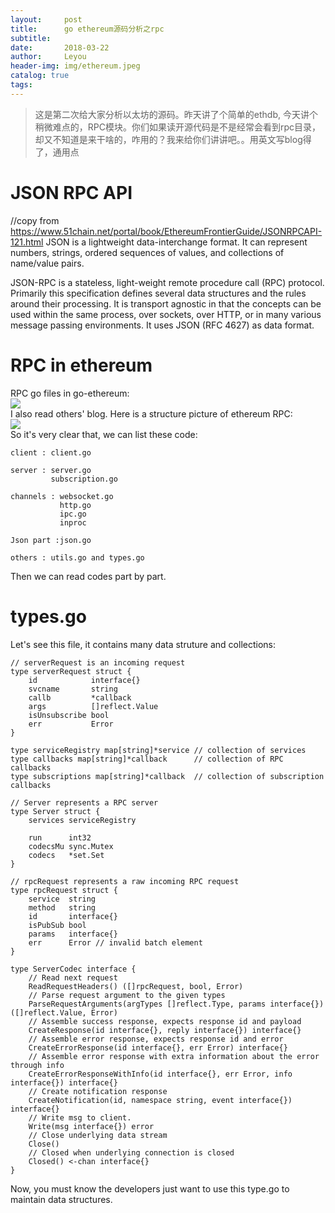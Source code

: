 ```yaml
---
layout:     post
title:      go ethereum源码分析之rpc
subtitle:  
date:       2018-03-22
author:     Leyou
header-img: img/ethereum.jpeg
catalog: true
tags:
---
```


> 这是第二次给大家分析以太坊的源码。昨天讲了个简单的ethdb, 今天讲个稍微难点的，RPC模块。你们如果读开源代码是不是经常会看到rpc目录，却又不知道是来干啥的，咋用的？我来给你们讲讲吧。。用英文写blog得了，通用点

# JSON RPC API
//copy from https://www.51chain.net/portal/book/EthereumFrontierGuide/JSONRPCAPI-121.html
JSON is a lightweight data-interchange format. It can represent numbers, strings, ordered sequences of values, and collections of name/value pairs.

JSON-RPC is a stateless, light-weight remote procedure call (RPC) protocol. Primarily this specification defines several data structures and the rules around their processing. It is transport agnostic in that the concepts can be used within the same process, over sockets, over HTTP, or in many various message passing environments. It uses JSON (RFC 4627) as data format.

# RPC in ethereum
RPC go files in go-ethereum:<br>
![](https://raw.githubusercontent.com/LeyouHong/LeyouHong.github.io/master/img/rpc_code.jpg)<br>
I also read others' blog. Here is a structure picture of ethereum RPC:<br>
![](https://raw.githubusercontent.com/LeyouHong/LeyouHong.github.io/master/img/rpc_structure.png)<br>
So it's very clear that, we can list these code:<br>
```
client : client.go

server : server.go
         subscription.go
         
channels : websocket.go
           http.go
           ipc.go
           inproc
           
Json part :json.go

others : utils.go and types.go
```
Then we can read codes part by part.<br>

# types.go
Let's see this file, it contains many data struture and collections:<br>
```
// serverRequest is an incoming request
type serverRequest struct {
	id            interface{}
	svcname       string
	callb         *callback
	args          []reflect.Value
	isUnsubscribe bool
	err           Error
}

type serviceRegistry map[string]*service // collection of services
type callbacks map[string]*callback      // collection of RPC callbacks
type subscriptions map[string]*callback  // collection of subscription callbacks

// Server represents a RPC server
type Server struct {
	services serviceRegistry

	run      int32
	codecsMu sync.Mutex
	codecs   *set.Set
}

// rpcRequest represents a raw incoming RPC request
type rpcRequest struct {
	service  string
	method   string
	id       interface{}
	isPubSub bool
	params   interface{}
	err      Error // invalid batch element
}

type ServerCodec interface {
	// Read next request
	ReadRequestHeaders() ([]rpcRequest, bool, Error)
	// Parse request argument to the given types
	ParseRequestArguments(argTypes []reflect.Type, params interface{}) ([]reflect.Value, Error)
	// Assemble success response, expects response id and payload
	CreateResponse(id interface{}, reply interface{}) interface{}
	// Assemble error response, expects response id and error
	CreateErrorResponse(id interface{}, err Error) interface{}
	// Assemble error response with extra information about the error through info
	CreateErrorResponseWithInfo(id interface{}, err Error, info interface{}) interface{}
	// Create notification response
	CreateNotification(id, namespace string, event interface{}) interface{}
	// Write msg to client.
	Write(msg interface{}) error
	// Close underlying data stream
	Close()
	// Closed when underlying connection is closed
	Closed() <-chan interface{}
}
```
Now, you must know the developers just want to use this type.go to maintain data structures.<br>
